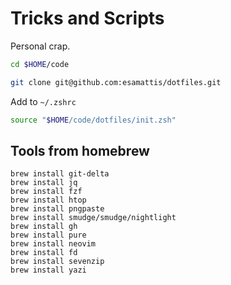 # Tricks and Scripts

Personal crap.


```sh
cd $HOME/code
```

```sh
git clone git@github.com:esamattis/dotfiles.git
```

Add to `~/.zshrc`

```sh
source "$HOME/code/dotfiles/init.zsh"
```

## Tools from homebrew

```
brew install git-delta
brew install jq
brew install fzf
brew install htop
brew install pngpaste
brew install smudge/smudge/nightlight
brew install gh
brew install pure
brew install neovim
brew install fd
brew install sevenzip
brew install yazi
```
